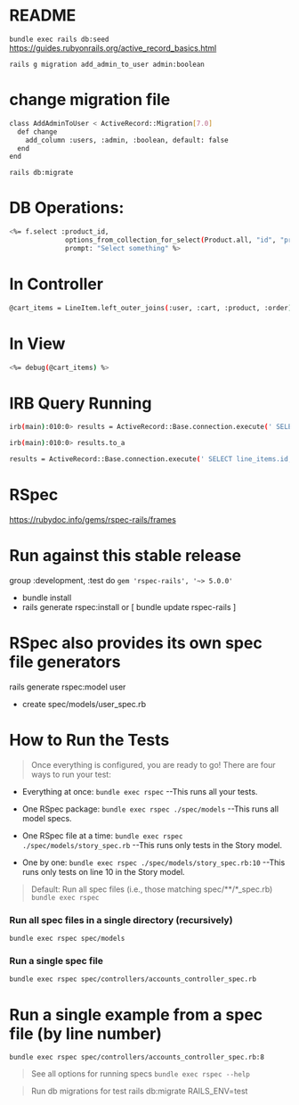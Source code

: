 # README
`bundle exec rails db:seed`
https://guides.rubyonrails.org/active_record_basics.html

`rails g migration add_admin_to_user admin:boolean`
# change migration file
```sh
class AddAdminToUser < ActiveRecord::Migration[7.0]
  def change
    add_column :users, :admin, :boolean, default: false
  end
end
```
`rails db:migrate`

# DB Operations:
```sh
<%= f.select :product_id,
              options_from_collection_for_select(Product.all, "id", "product_name", f.object.product_id),
              prompt: "Select something" %>
```
# In Controller
```sh
@cart_items = LineItem.left_outer_joins(:user, :cart, :product, :order).group(:product_id).to_sql
```
# In View
```sh
<%= debug(@cart_items) %>
```
# IRB Query Running
```sh
irb(main):010:0> results = ActiveRecord::Base.connection.execute(' SELECT "line_items".* FROM "line_items" LEFT OUTER JOIN "users" ON "users"."id" = "line_items"."user_id" LEFT OUTER JOIN "carts" ON "carts"."id" = "line_items"."cart_id" LEFT OUTER JOIN "products" ON "products"."id" = "line_items"."product_id" LEFT OUTER JOIN "orders" ON "orders"."id" = "line_items"."order_id" GROUP BY "line_items"."product_id" ')
```
```sh
irb(main):010:0> results.to_a
```
```sh
results = ActiveRecord::Base.connection.execute(' SELECT line_items.id, carts.id, carts.status FROM "line_items" LEFT OUTER JOIN "carts" ON "carts"."id" = "line_items"."cart_id" WHERE (line_items.user_id = 5 and carts.status = 1) ')
```
# RSpec

https://rubydoc.info/gems/rspec-rails/frames

# Run against this stable release
group :development, :test do
  `gem 'rspec-rails', '~> 5.0.0'`
  - bundle install
  - rails generate rspec:install or [ bundle update rspec-rails ]

# RSpec also provides its own spec file generators
rails generate rspec:model user
  - create  spec/models/user_spec.rb

# How to Run the Tests
> Once everything is configured, you are ready to go! There are four ways to run your test:

- Everything at once: `bundle exec rspec`
--This runs all your tests.

- One RSpec package: `bundle exec rspec ./spec/models`
--This runs all model specs.

- One RSpec file at a time: `bundle exec rspec ./spec/models/story_spec.rb`
--This runs only tests in the Story model.

- One by one: `bundle exec rspec ./spec/models/story_spec.rb:10`
--This runs only tests on line 10 in the Story model.

> Default: Run all spec files (i.e., those matching spec/**/*_spec.rb)
  `bundle exec rspec`

### Run all spec files in a single directory (recursively)
`bundle exec rspec spec/models`
### Run a single spec file
`bundle exec rspec spec/controllers/accounts_controller_spec.rb`
# Run a single example from a spec file (by line number)
`bundle exec rspec spec/controllers/accounts_controller_spec.rb:8`

> See all options for running specs
`bundle exec rspec --help`

> Run db migrations for test
rails db:migrate RAILS_ENV=test


